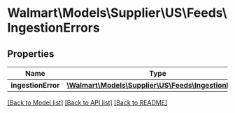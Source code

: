 # Walmart\Models\Supplier\US\Feeds\IngestionErrors

## Properties

Name | Type | Description | Notes
------------ | ------------- | ------------- | -------------
**ingestionError** | [**\Walmart\Models\Supplier\US\Feeds\IngestionError[]**](IngestionError.md) |  | [optional]


[[Back to Model list]](./) [[Back to API list]](../../../../../README.md#supported-apis) [[Back to README]](../../../../../README.md)
